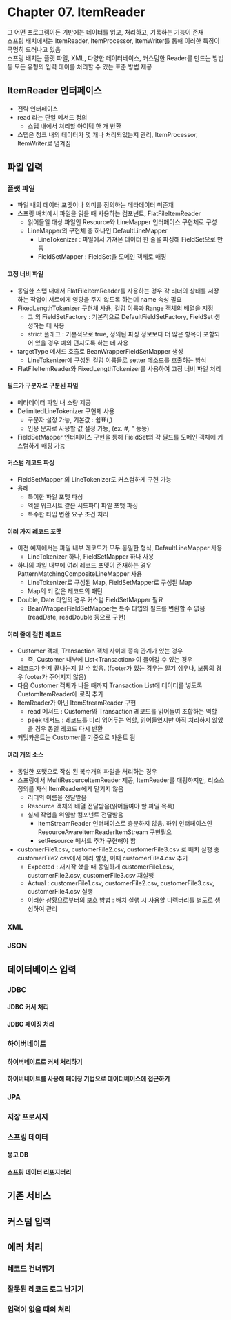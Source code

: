 # Chapter 07. ItemReader
그 어떤 프로그램이든 기반에는 데이터를 읽고, 처리하고, 기록하는 기능이 존재  
스프링 배치에서는 ItemReader, ItemProcessor, ItemWriter를 통해 이러한 특징이 극명히 드러나고 있음  
스프링 배치는 플랫 파일, XML, 다양한 데이터베이스, 커스텀한 Reader를 만드는 방법 등 모든 유형의 입력 데이를 처리할 수 있는 표준 방법 제공

## ItemReader 인터페이스
- 전략 인터페이스
- read 라는 단일 메서드 정의
  - 스텝 내에서 처리할 아이템 한 개 반환
- 스텝은 청크 내의 데이터가 몇 개나 처리되었는지 관리, ItemProcessor, ItemWriter로 넘겨짐

## 파일 입력
### 플랫 파일
- 파일 내의 데이터 포맷이나 의미를 정의하는 메타데이터 미존재
- 스프링 배치에서 파일을 읽을 때 사용하는 컴포넌트, FlatFileItemReader
  - 읽어들일 대상 파일인 Resource와 LineMapper 인터페이스 구현체로 구성
  - LineMapper의 구현체 중 하나인 DefaultLineMapper
    - LineTokenizer : 파일에서 가져온 데이터 한 줄을 파싱해 FieldSet으로 만듬
    - FieldSetMapper : FieldSet을 도메인 객체로 매핑

#### 고정 너비 파일
- 동일한 스텝 내에서 FlatFileItemReader를 사용하는 경우 각 리더의 상태를 저장하는 작업이 서로에게 영향을 주지 않도록 하는데 name 속성 필요
- FixedLengthTokenizer 구현체 사용, 컬럼 이름과 Range 객체의 배열을 지정
  - 그 외 FieldSetFactory : 기본적으로 DefaultFieldSetFactory, FieldSet 생성하는 데 사용
  - strict 플래그 : 기본적으로 true, 정의된 파싱 정보보다 더 많은 항목이 포함되어 있을 경우 예외 던지도록 하는 데 사용
- targetType 메서드 호출로 BeanWrapperFieldSetMapper 생성
  - LineTokenizer에 구성된 컬럼 이름들로 setter 메소드를 호출하는 방식
- FlatFileItemReader와 FixedLengthTokenizer를 사용하여 고정 너비 파일 처리

#### 필드가 구분자로 구분된 파일
- 메타데이터 파일 내 소량 제공
- DelimitedLineTokenizer 구현체 사용
  - 구분자 설정 가능, 기본값 : 쉼표(,)
  - 인용 문자로 사용할 값 설정 가능, (ex. #, " 등등)
- FieldSetMapper 인터페이스 구현을 통해 FieldSet의 각 필드를 도메인 객체에 커스텀하게 매핑 가능

#### 커스텀 레코드 파싱
- FieldSetMapper 외 LineTokenizer도 커스텀하게 구현 가능
- 용례
  - 특이한 파일 포맷 파싱
  - 엑셀 워크시트 같은 서드파티 파일 포맷 파싱
  - 특수한 타입 변환 요구 조건 처리

#### 여러 가지 레코드 포맷
- 이전 예제에서는 파일 내부 레코드가 모두 동일한 형식, DefaultLineMapper 사용
  - LineTokenizer 하나, FieldSetMapper 하나 사용
- 하나의 파일 내부에 여러 레코드 포맷이 존재하는 경우 PatternMatchingCompositeLineMapper 사용
  - LineTokenizer로 구성된 Map, FieldSetMapper로 구성된 Map
  - Map의 키 값은 레코드의 패턴
- Double, Date 타입의 경우 커스텀 FieldSetMapper 필요
  - BeanWrapperFieldSetMapper는 특수 타입의 필드를 변환할 수 없음(readDate, readDouble 등으로 구현)

#### 여러 줄에 걸친 레코드
- Customer 객체, Transaction 객체 사이에 종속 관계가 있는 경우
  - 즉, Customer 내부에 List\<Transaction>이 들어갈 수 있는 경우
- 레코드가 언제 끝나는지 알 수 없음. (footer가 있는 경우는 알기 쉬우나, 보통의 경우 footer가 주어지지 않음)
- 다음 Customer 객체가 나올 때까지 Transaction List에 데이터를 넣도록 CustomItemReader에 로직 추가
- ItemReader가 아닌 ItemStreamReader 구현
  - read 메서드 : Customer와 Transaction 레코드를 읽어들여 조합하는 역할
  - peek 메서드 : 레코드를 미리 읽어두는 역할, 읽어들였지만 아직 처리하지 않았을 경우 동일 레코드 다시 반환
- 커밋카운트는 Customer를 기준으로 카운트 됨

#### 여러 개의 소스
- 동일한 포맷으로 작성 된 복수개의 파일을 처리하는 경우
- 스프링에서 MultiResourceItemReader 제공, ItemReader를 매핑하지만, 리소스 정의를 자식 ItemReader에게 맡기지 않음
  - 리더의 이름을 전달받음
  - Resource 객체의 배열 전달받음(읽어들여야 할 파일 목록)
  - 실제 작업을 위임할 컴포넌트 전달받음
    - ItemStreamReader 인터페이스로 충분하지 않음. 하위 인터페이스인 ResourceAwareItemReaderItemStream 구현필요
    - setResource 메서드 추가 구현해야 함
- customerFile1.csv, customerFile2.csv, customerFile3.csv 로 배치 실행 중 customerFile2.csv에서 에러 발생, 이때 customerFile4.csv 추가
  - Expected : 재시작 했을 때 동일하게 customerFile1.csv, customerFile2.csv, customerFile3.csv 재실행
  - Actual : customerFile1.csv, customerFile2.csv, customerFile3.csv, customerFile4.csv 실행
  - 이러한 상황으로부터의 보호 방법 : 배치 실행 시 사용할 디렉터리를 별도로 생성하여 관리

### XML

### JSON

## 데이터베이스 입력

### JDBC
#### JDBC 커서 처리
#### JDBC 페이징 처리

### 하이버네이트
#### 하이버네이트로 커서 처리하기
#### 하이버네이트를 사용해 페이징 기법으로 데이터베이스에 접근하기

### JPA

### 저장 프로시저

### 스프링 데이터
#### 몽고 DB
#### 스프링 데이터 리포지터리

## 기존 서비스

## 커스텀 입력

## 에러 처리

### 레코드 건너뛰기
### 잘못된 레코드 로그 남기기
### 입력이 없을 때의 처리
